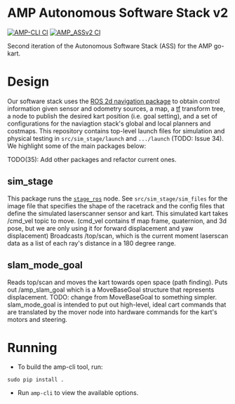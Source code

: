 # AMP Autonomous Software Stack v2
[![AMP-CLI CI](https://github.com/Autonomous-Motorsports-Purdue/AMP_ASSv2/actions/workflows/cli.yml/badge.svg)](https://github.com/Autonomous-Motorsports-Purdue/AMP_ASSv2/actions/workflows/cli.yml)     [![AMP_ASSv2 CI](https://github.com/Autonomous-Motorsports-Purdue/AMP_ASSv2/actions/workflows/ci.yml/badge.svg)](https://github.com/Autonomous-Motorsports-Purdue/AMP_ASSv2/actions/workflows/ci.yml)

Second iteration of the Autonomous Software Stack (ASS) for the AMP go-kart.

# Design
Our software stack uses the [ROS 2d navigation package](http://wiki.ros.org/navigation) to obtain control information given sensor and odometry sources, a map, a [tf](http://wiki.ros.org/tf) transform tree, a node to publish the desired kart position (i.e. goal setting), and a set of configurations for the naviagtion stack's global and local planners and costmaps.
This repository contains top-level launch files for simulation and physical testing in `src/sim_stage/launch` and `.../launch` (TODO: Issue 34). We highlight some of the main packages below:

TODO(35): Add other packages and refactor current ones.

## sim_stage
This package runs the [`stage_ros`](http://wiki.ros.org/stage_ros) node. See `src/sim_stage/sim_files` for the image file that specifies the shape of the racetrack and the config files that define the simulated laserscanner sensor and kart.
This simulated kart takes /cmd\_vel topic to move. (cmd\_vel contains tf map frame, quaternion, and 3d pose, but we are only using it for forward displacement and yaw displacement)
Broadcasts /top/scan, which is the current moment laserscan data as a list of each ray's distance in a 180 degree range.

## slam_mode_goal
Reads top/scan and moves the kart towards open space (path finding). Puts out /amp\_slam\_goal which is a MoveBaseGoal structure that represents displacement. TODO: change from MoveBaseGoal to something simpler.
slam\_mode\_goal is intended to put out high-level, ideal cart commands that are translated by the mover node into hardware commands for the kart's motors and steering.

# Running
* To build the amp-cli tool, run:
```
sudo pip install .
```

* Run `amp-cli` to view the available options.

